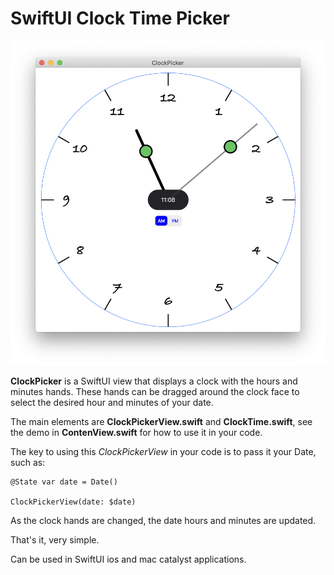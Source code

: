 
# SwiftUI Clock Time Picker


 ![im01](picture1.png) 


**ClockPicker** is a SwiftUI view that displays a clock with the hours and minutes hands.
These hands can be dragged around the clock face to select the desired hour and minutes of your date.

The main elements are **ClockPickerView.swift** and **ClockTime.swift**, see the demo in **ContenView.swift** for how to use it in your code.

The key to using this *ClockPickerView* in your code is to pass it your Date, such as:

    @State var date = Date()
    
    ClockPickerView(date: $date)

As the clock hands are changed, the date hours and minutes are updated.

That's it, very simple.

Can be used in SwiftUI ios and mac catalyst applications.

